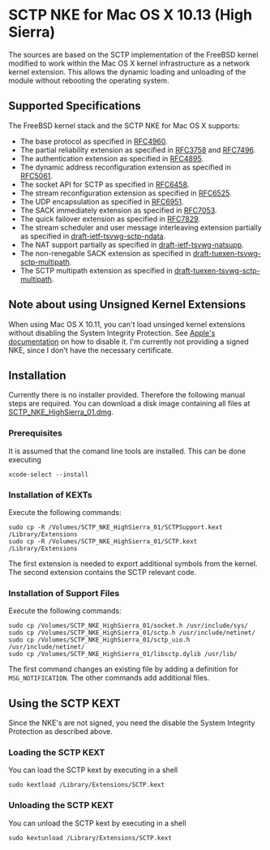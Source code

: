 # SCTP NKE for Mac OS X 10.13 (High Sierra)

The sources are based on the SCTP implementation of the FreeBSD kernel modified to work
within the Mac OS X kernel infrastructure as a network kernel extension. This allows
the dynamic loading and unloading of the module without rebooting the operating system.

## Supported Specifications
The FreeBSD kernel stack and the SCTP NKE for Mac OS X supports:
* The base protocol as specified in [RFC4960](https://tools.ietf.org/html/rfc4960).
* The partial reliability extension as specified in [RFC3758](https://tools.ietf.org/html/rfc3758) and [RFC7496](https://tools.ietf.org/html/rfc7496).
* The authentication extension as specified in [RFC4895](https://tools.ietf.org/html/rfc4895).
* The dynamic address reconfiguration extension as specified in [RFC5061](https://tools.ietf.org/html/rfc5061).
* The socket API for SCTP as specified in [RFC6458](https://tools.ietf.org/html/rfc6458).
* The stream reconfiguration extension as specified in [RFC6525](https://tools.ietf.org/html/rfc6525).
* The UDP encapsulation as specified in [RFC6951](https://tools.ietf.org/html/rfc6951).
* The SACK immediately extension as specified in [RFC7053](https://tools.ietf.org/html/rfc7053).
* The quick failover extension as specified in [RFC7829](https://tools.ietf.org/html/rfc7829).
* The stream scheduler and user message interleaving extension partially as specified in [draft-ietf-tsvwg-sctp-ndata](https://tools.ietf.org/html/draft-ietf-tsvwg-sctp-ndata).
* The NAT support partially as specified in [draft-ietf-tsvwg-natsupp](https://tools.ietf.org/html/draft-ietf-tsvwg-natsupp).
* The non-renegable SACK extension as specified in [draft-tuexen-tsvwg-sctp-multipath](https://tools.ietf.org/html/draft-tuexen-tsvwg-sctp-mutipath).
* The SCTP multipath extension as specified in [draft-tuexen-tsvwg-sctp-multipath](https://tools.ietf.org/html/draft-tuexen-tsvwg-sctp-multipath).

## Note about using Unsigned Kernel Extensions
When using Mac OS X 10.11, you can't load unsinged kernel extensions without disabling the System Integrity Protection.
See [Apple's documentation](https://developer.apple.com/library/mac/documentation/Security/Conceptual/System_Integrity_Protection_Guide/ConfiguringSystemIntegrityProtection/ConfiguringSystemIntegrityProtection.html) on how to disable it.
I'm currently not providing a signed NKE, since I don't have the necessary certificate.

## Installation
Currently there is no installer provided. Therefore the following manual steps are required.
You can download a disk image containing all files at [SCTP_NKE_HighSierra_01.dmg](https://github.com/sctplab/SCTP_NKE_HighSierra/releases/download/v01/SCTP_NKE_HighSierra_01.dmg).

### Prerequisites
It is assumed that the comand line tools are installed. This can be done
executing
```
xcode-select --install
```

### Installation of KEXTs
Execute the following commands:
```
sudo cp -R /Volumes/SCTP_NKE_HighSierra_01/SCTPSupport.kext /Library/Extensions
sudo cp -R /Volumes/SCTP_NKE_HighSierra_01/SCTP.kext /Library/Extensions
```
The first extension is needed to export additional symbols from the kernel.
The second extension contains the SCTP relevant code.

### Installation of Support Files
Execute the following commands:
```
sudo cp /Volumes/SCTP_NKE_HighSierra_01/socket.h /usr/include/sys/
sudo cp /Volumes/SCTP_NKE_HighSierra_01/sctp.h /usr/include/netinet/
sudo cp /Volumes/SCTP_NKE_HighSierra_01/sctp_uio.h /usr/include/netinet/
sudo cp /Volumes/SCTP_NKE_HighSierra_01/libsctp.dylib /usr/lib/
```
The first command changes an existing file by adding a definition for
`MSG_NOTIFICATION`. The other commands add additional files.

## Using the SCTP KEXT
Since the NKE's are not signed, you need the disable the System Integrity
Protection as described above.

### Loading the SCTP KEXT
You can load the SCTP kext by executing in a shell
```
sudo kextload /Library/Extensions/SCTP.kext
```
### Unloading the SCTP KEXT
You can unload the SCTP kext by executing in a shell
```
sudo kextunload /Library/Extensions/SCTP.kext
```
